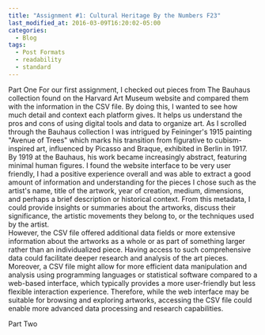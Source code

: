 ```yaml
---
title: "Assignment #1: Cultural Heritage By the Numbers F23"
last_modified_at: 2016-03-09T16:20:02-05:00
categories:
  - Blog
tags:
  - Post Formats
  - readability
  - standard
---
```

Part One
For our first assignment, I checked out pieces from The Bauhaus collection found on the Harvard Art Museum website and compared them with the information in the CSV file. By doing this, I wanted to see how much detail and context each platform gives. It helps us understand the pros and cons of using digital tools and data to organize art.
 	As I scrolled through the Bauhaus collection I was intrigued by Feininger's 1915 painting "Avenue of Trees" which marks his transition from figurative to cubism-inspired art, influenced by Picasso and Braque, exhibited in Berlin in 1917. By 1919 at the Bauhaus, his work became increasingly abstract, featuring minimal human figures. I found the website interface to be very user friendly, I had a positive experience overall and was able to extract a good amount of information and understanding for the pieces I chose such as the artist's name, title of the artwork, year of creation, medium, dimensions, and perhaps a brief description or historical context. From this metadata, I could provide insights or summaries about the artworks, discuss their significance, the artistic movements they belong to, or the techniques used by the artist.	
However, the CSV file offered additional data fields or more extensive information about the artworks as a whole or as part of something larger rather than an individualized piece. Having access to such comprehensive data could facilitate deeper research and analysis of the art pieces.
Moreover, a CSV file might allow for more efficient data manipulation and analysis using programming languages or statistical software compared to a web-based interface, which typically provides a more user-friendly but less flexible interaction experience. Therefore, while the web interface may be suitable for browsing and exploring artworks, accessing the CSV file could enable more advanced data processing and research capabilities.

Part Two
